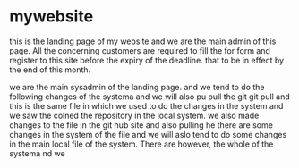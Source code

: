 # mywebsite
this is the landing page of my website and we are the main admin
of this page. All the concerning customers are required to fill the for
form and register to this site before the expiry of the deadline.
that to be in effect by the end of this month.


we are the main sysadmin of the landing page.
and we tend to do the following changes of the systema and we will also pu
pull the git
git pull and this is the same file in which we used to do the changes in
the system and we saw the colned the repository in the local system.
we also made changes to the file in the git hub site and also pulling he
there are some changes in the system of the file and we will aslo tend to do some changes in the 
main local file of the system. There are however, the whole of the systema nd we

